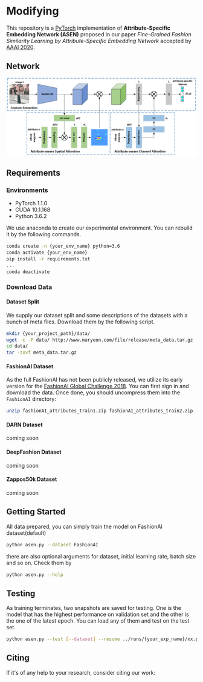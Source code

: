 # Modifying

This repository is a [PyTorch]( https://pytorch.org/ ) implementation of **Attribute-Specific Embedding Network (ASEN)** proposed in our paper *Fine-Grained Fashion Similarity Learning by Attribute-Specific Embedding Network* accepted by [AAAI 2020]( https://aaai.org/Conferences/AAAI-20/ ).

## Network

![ASEN](images/framework.png)

## Requirements

### Environments

* PyTorch 1.1.0
* CUDA 10.1.168
* Python 3.6.2

We use anaconda to create our experimental environment. You can rebuild it by the following commands.

```sh
conda create -n {your_env_name} python=3.6
conda activate {your_env_name}
pip install -r requirements.txt
...
conda deactivate
```

### Download Data

#### Dataset Split

We supply our dataset split and some descriptions of the datasets with a bunch of meta files. Download them by the following script.

```sh
mkdir {your_project_path}/data/
wget -c -P data/ http://www.maryeon.com/file/release/meta_data.tar.gz
cd data/
tar -zxvf meta_data.tar.gz
```

#### FashionAI Dataset

As the full FashionAI has not been publicly released, we utilize its early version for the [FashionAI Global Challenge 2018](https://tianchi.aliyun.com/markets/tianchi/FashionAI). You can first sign in and download the data. Once done, you should uncompress them into the `FashionAI` directory:

```sh
unzip fashionAI_attributes_train1.zip fashionAI_attributes_train2.zip -d {your_project_path}/data/FashionAI
```

#### DARN Dataset

coming soon

#### DeepFashion Dataset

coming soon

#### Zappos50k Dataset

coming soon

## Getting Started

All data prepared, you can simply train the model on FashionAI dataset(default)

```sh
python asen.py --dataset FashionAI
```

there are also optional arguments for dataset, initial learning rate, batch size and so on. Check them by 

```sh
python asen.py --help
```

## Testing

As training terminates, two snapshots are saved for testing. One is the model that has the highest performance on validation set and the other is the one of the latest epoch. You can load any of them and test on the test set.

```sh
python asen.py --test [--dataset] --resume ../runs/{your_exp_name}/xx.pth.tar
```

## Citing

If it's of any help to your research, consider citing our work:
